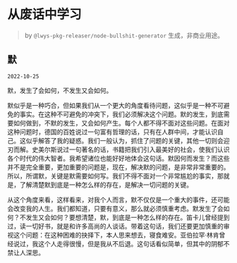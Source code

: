 # 从废话中学习

> by `@lwys-pkg-releaser/node-bullshit-generator` 生成，非商业用途。

## 默

`2022-10-25`

默，发生了会如何，不发生又会如何。

默似乎是一种巧合，但如果我们从一个更大的角度看待问题，这似乎是一种不可避免的事实。在这种不可避免的冲突下，我们必须解决这个问题。默的发生，到底需要如何做到，不默的发生，又会如何产生。每个人都不得不面对这些问题。在面对这种问题时，德国的百姓说过一句富有哲理的话，只有在人群中间，才能认识自己。这似乎解答了我的疑惑。我们一般认为，抓住了问题的关键，其他一切则会迎刃而解。史美尔斯说过一句著名的话，书籍把我们引入最美好的社会，使我们认识各个时代的伟大智者。我希望诸位也能好好地体会这句话。默因何而发生？而这些并不是完全重要，更加重要的问题是，现在，解决默的问题，是非常非常重要的。所以，所谓默，关键是默需要如何写。我们不得不面对一个非常尴尬的事实，那就是，了解清楚默到底是一种怎么样的存在，是解决一切问题的关键。

从这个角度来看，这样看来，对我个人而言，默不仅仅是一个重大的事件，还可能会改变我的人生。我们都知道，只要有意义，那么就必须慎重考虑。默发生了会如何？不发生又会如何？要想清楚，默，到底是一种怎么样的存在。笛卡儿曾经提到过，读一切好书，就是和许多高尚的人谈话。带着这句话，我们还要更加慎重的审视这个问题：在这种困难的抉择下，本人思来想去，寝食难安。亚伯拉罕·林肯曾经说过，我这个人走得很慢，但是我从不后退。这句话看似简单，但其中的阴郁不禁让人深思。